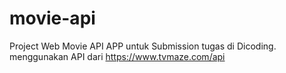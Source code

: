# movie-api
Project Web Movie API APP untuk Submission tugas di Dicoding. menggunakan API dari https://www.tvmaze.com/api
